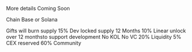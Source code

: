 More details Coming Soon

Chain Base or Solana

Gifts will burn supply
15% Dev locked supply 12 Months
10% Linear unlock over 12 monthsto support development
No KOL
No VC
20% Liquidity
5% CEX reserved
60% Community


